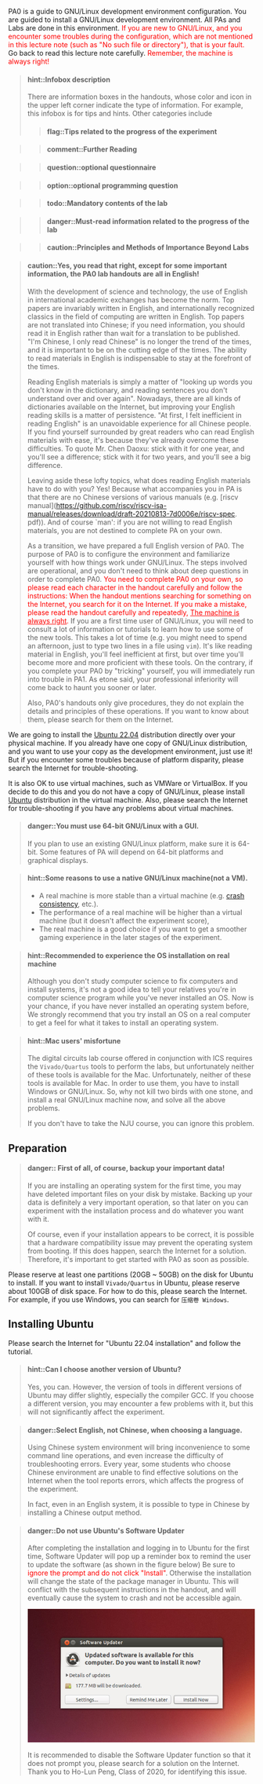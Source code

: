 
PA0 is a guide to GNU/Linux development environment configuration.
You are guided to install a GNU/Linux development environment.
All PAs and Labs are done in this environment.
 <font color=red>If you are new to GNU/Linux, and you encounter some troubles during the configuration,
which are not mentioned in this lecture note (such as "No such file or directory"), that is your fault.</font>
Go back to read this lecture note carefully.
 <font color=red>Remember, the machine is always right!</font>

<!--
> #### hint::信息框说明
> 讲义中会出现一些信息框, 根据其颜色和左上角的图标可以得知信息的类别.
> 例如本信息框就是一些提示相关的内容. 其它类别主要还有
> > #### flag::实验进度相关的提示
>

> > #### comment::扩展阅读
>

> > #### question::选做思考题
>

> > #### option::选做编程题
>

> > #### todo::实验必做内容
>

> > #### danger::实验进度相关的必读信息
>

> > #### caution::重要性超越实验的原则与方法
 -->

> #### hint::Infobox description
> There are information boxes in the handouts, whose color and icon in the upper left corner indicate the type of information.
> For example, this infobox is for tips and hints. Other categories include
> > #### flag::Tips related to the progress of the experiment
>

> > #### comment::Further Reading
>

> > #### question::optional questionnaire
>

> > #### option::optional programming question
>

> > #### todo::Mandatory contents of the lab
>

> > #### danger::Must-read information related to the progress of the lab
>

> > #### caution::Principles and Methods of Importance Beyond Labs


<!-- > #### caution::对, 你没有看错, 除了一些重要的信息之外, PA0的实验讲义都是英文!
> 随着科学技术的发展, 在国际学术交流中使用英语已经成为常态:
> 顶尖的论文无一不使用英文来书写, 在国际上公认的计算机领域经典书籍也是使用英文编著.
> 顶尖的论文没有中文翻译版; 如果需要获取信息, 也应该主动去阅读英文材料, 而不是等翻译版出版.
> "我是中国人, 我只看中文"这类观点已经不符合时代发展的潮流,
> 要站在时代的最前沿, 阅读英文材料的能力是不可或缺的.
>
> 阅读英文材料, 无非就是"不会的单词查字典, 不懂的句子反复读".
> 如今网上有各种词霸可解燃眉之急, 但英文阅读能力的提高贵在坚持.
> "刚开始觉得阅读英文效率低", 是所有中国人都无法避免的经历.
> 如果你发现身边的大神可以很轻松地阅读英文材料, 那是因为他们早就克服了这些困难.
> 引用陈道蓄老师的话: 坚持一年, 你就会发现有不同; 坚持两年, 你就会发现大有不同.
>
> 撇开这些高大上的话题不说, 阅读英文材料和你有什么关系呢?
> 有! 因为在PA中陪伴你的, 就是没有中文版的各种手册(例如[riscv手册][riscv]),
> 当然还有`man`: 如果你不愿意阅读英文材料, 你是注定无法独立完成PA的.
>
> 作为过渡, 我们为大家准备了全英文的PA0.
> PA0的目的是配置实验环境, 同时熟悉GNU/Linux下的工作方式.
> 其中涉及的都是一些操作性的步骤, 你不必为了完成PA0而思考深奥的问题.
> <font color=red>你需要独立完成PA0, 请你认真阅读讲义中的每一个字符, 并按照讲义中的内容进行操作:
> 当讲义提到要在互联网上搜索某个内容时, 你就去互联网上搜索这个内容.
> 如果遇到了错误, 请认真反复阅读讲义内容, <u>机器永远是对的</u>.</font>
> 如果你是第一次使用GNU/Linux, 你还需要查阅大量资料或教程来学习一些新工具的使用方法,
> 这需要花费大量的时间(例如你可能需要花费一个下午的时间, 仅仅是为了使用`vim`在文件中键入两行内容).
> 这就像阅读英文材料一样, 一开始你会觉得效率很低, 但随着时间的推移, 你对这些工具的使用会越来越熟练.
> 相反, 如果你通过"投机取巧"的方式来完成PA0, 你将会马上在PA1中遇到麻烦.
> 正如etone所说, 你在专业上的技不如人, 迟早有一天会找上来.
>
> 另外, PA0的讲义只负责给出操作过程, 并不负责解释这些操作相关的细节和原理.
> 如果你希望了解它们, 请在互联网上搜索相关内容.

[riscv]: https://github.com/riscv/riscv-isa-manual/releases/download/draft-20210813-7d0006e/riscv-spec.pdf -->

> #### caution::Yes, you read that right, except for some important information, the PA0 lab handouts are all in English!
> With the development of science and technology, the use of English in international academic exchanges has become the norm.
> Top papers are invariably written in English, and internationally recognized classics in the field of computing are written in English.
> Top papers are not translated into Chinese; if you need information, you should read it in English rather than wait for a translation to be published.
> "I'm Chinese, I only read Chinese" is no longer the trend of the times, and it is important to be on the cutting edge of the times.
> The ability to read materials in English is indispensable to stay at the forefront of the times.
>
> Reading English materials is simply a matter of "looking up words you don't know in the dictionary, and reading sentences you don't understand over and over again".
> Nowadays, there are all kinds of dictionaries available on the Internet, but improving your English reading skills is a matter of persistence.
> "At first, I felt inefficient in reading English" is an unavoidable experience for all Chinese people.
> If you find yourself surrounded by great readers who can read English materials with ease, it's because they've already overcome these difficulties.
> To quote Mr. Chen Daoxu: stick with it for one year, and you'll see a difference; stick with it for two years, and you'll see a big difference.
>
> Leaving aside these lofty topics, what does reading English materials have to do with you?
> Yes! Because what accompanies you in PA is that there are no Chinese versions of various manuals (e.g. [riscv manual](https://github.com/riscv/riscv-isa-manual/releases/download/draft-20210813-7d0006e/riscv-spec. pdf)).
> And of course `man': if you are not willing to read English materials, you are not destined to complete PA on your own.
>
> As a transition, we have prepared a full English version of PA0.
> The purpose of PA0 is to configure the environment and familiarize yourself with how things work under GNU/Linux.
> The steps involved are operational, and you don't need to think about deep questions in order to complete PA0.
> <font color=red>You need to complete PA0 on your own, so please read each character in the handout carefully and follow the instructions:
> When the handout mentions searching for something on the Internet, you search for it on the Internet.
> If you make a mistake, please read the handout carefully and repeatedly, <u>The machine is always right</u>.</font>
> If you are a first time user of GNU/Linux, you will need to consult a lot of information or tutorials to learn how to use some of the new tools.
> This takes a lot of time (e.g. you might need to spend an afternoon, just to type two lines in a file using `vim`).
> It's like reading material in English, you'll feel inefficient at first, but over time you'll become more and more proficient with these tools.
> On the contrary, if you complete your PA0 by "tricking" yourself, you will immediately run into trouble in PA1.
> As etone said, your professional inferiority will come back to haunt you sooner or later.
>
> Also, PA0's handouts only give procedures, they do not explain the details and principles of these operations.
> If you want to know about them, please search for them on the Internet.

We are going to install the [Ubuntu 22.04][ubuntu] distribution directly over your physical machine.
If you already have one copy of GNU/Linux distribution,
and you want to use your copy as the development environment, just use it!
But if you encounter some troubles because of platform disparity,
please search the Internet for trouble-shooting.

It is also OK to use virtual machines, such as VMWare or VirtualBox.
If you decide to do this and you do not have a copy of GNU/Linux,
please install [Ubuntu][ubuntu] distribution in the virtual machine.
Also, please search the Internet for trouble-shooting if you have any problems about virtual machines.

[ubuntu]: https://ubuntu.com

<!-- > #### danger::必须使用带GUI的64位GNU/Linux
> 如果你打算使用已有的GNU/Linux平台, 请确保它是64位版本.
> PA的某些特性会依赖于64位平台和图形显示.
 -->
> #### danger::You must use 64-bit GNU/Linux with a GUI.
> If you plan to use an existing GNU/Linux platform, make sure it is 64-bit. Some features of PA will depend on 64-bit platforms and graphical displays.


<!-- > #### hint::使用GNU/Linux真机的一些原因
> * 真机的稳定性会比虚拟机相对高一些(比如[crash consistency][crash consistency]之类的).
> * 真机的性能会比虚拟机相对高一些(但不影响实验分数),
>   如果你希望在实验后期获得比较流畅的游戏体验, 真机是一个不错的选择

[crash consistency]: https://en.wikipedia.org/wiki/Data_consistency -->

> #### hint::Some reasons to use a native GNU/Linux machine(not a VM).
> * A real machine is more stable than a virtual machine (e.g. [crash consistency](https://en.wikipedia.org/wiki/Data_consistency), etc.).
> * The performance of a real machine will be higher than a virtual machine (but it doesn't affect the experiment score),
> * The real machine is a good choice if you want to get a smoother gaming experience in the later stages of the experiment.

<!-- > #### hint::建议体验真机的安装
> 虽然学习计算机专业不是为了修电脑装系统,
> 但如果你连系统都没装过, 也确实不太好意思跟亲戚说你是学计算机的.
> 现在机会来了, 如果你以前真的从来没有安装过操作系统,
> 我们强烈建议你装一下真机, 来了解一下安装操作系统都需要经历些什么. -->
> #### hint::Recommended to experience the OS installation on real machine
> Although you don't study computer science to fix computers and install systems, it's not a good idea to tell your relatives you're in computer science program while you've never installed an OS.
> Now is your chance, if you have never installed an operating system before,
> We strongly recommend that you try install an OS on a real computer to get a feel for what it takes to install an operating system.

<!-- > #### hint::Mac用户的不幸
> 与ICS同时开设的数字电路实验课程需要安装`Vivado/Quartus`工具来进行实验,
> 然而非常不幸的是, 这两款工具皆不提供Mac版本.
> 为了使用它们, 你必须安装Windows或者GNU/Linux操作系统.
> 那么, 还不如一石二鸟, 现在装个GNU/Linux真机, 就可以解决上述所有问题了.
>
> 如果你不必修读南京大学的课程, 可以忽略这个问题. -->

> #### hint::Mac users' misfortune
> The digital circuits lab course offered in conjunction with ICS requires the `Vivado/Quartus` tools to perform the labs, but unfortunately neither of these tools is available for the Mac.
> Unfortunately, neither of these tools is available for Mac.
> In order to use them, you have to install Windows or GNU/Linux.
> So, why not kill two birds with one stone, and install a real GNU/Linux machine now, and solve all the above problems.
>
> If you don't have to take the NJU course, you can ignore this problem.

## Preparation

<!-- > #### danger::首先当然是备份重要数据!
> 如果你是第一次安装操作系统, 你可能会因为误操作而删除了磁盘上的重要文件.
> 备份数据无疑是一个非常重要的操作, 这样以后你就可以在安装过程中进行各种尝试,
> 随心所欲地折腾你的机器了.
>
> 当然, 就算你安装系统的操作看上去是正确的, 也有可能因为硬件兼容问题导致操作系统无法启动等后果.
> 如果确实发生了这种情况, 就到互联网上搜索解决方案吧.
> 因此, PA0还是要尽早开始体验. -->

> #### danger:: First of all, of course, backup your important data!
> If you are installing an operating system for the first time, you may have deleted important files on your disk by mistake.
> Backing up your data is definitely a very important operation, so that later on you can experiment with the installation process and do whatever you want with it.
>
> Of course, even if your installation appears to be correct, it is possible that a hardware compatibility issue may prevent the operating system from booting.
> If this does happen, search the Internet for a solution.
> Therefore, it's important to get started with PA0 as soon as possible.

Please reserve at least one partitions (20GB ~ 50GB) on the disk for Ubuntu to install.
If you want to install `Vivado/Quartus` in Ubuntu,
please reserve about 100GB of disk space.
For how to do this, please search the Internet.
For example, if you use Windows, you can search for `压缩卷 Windows`.

## Installing Ubuntu

<!-- Please search the Internet for "Ubuntu 22.04 安装教程" and follow the tutorial. -->
Please search the Internet for "Ubuntu 22.04 installation" and follow the tutorial.

<!-- > #### hint::我可以选择其它Ubuntu的版本吗?
> 可以. 不过不同版本的Ubuntu中的工具版本会稍有差异, 尤其是编译器GCC.
> 如果你选择了其它版本, 可能会遇到因此带来的少量问题, 不过这不会对实验内容产生大幅的影响. -->
> #### hint::Can I choose another version of Ubuntu?
> Yes, you can. However, the version of tools in different versions of Ubuntu may differ slightly, especially the compiler GCC.
> If you choose a different version, you may encounter a few problems with it, but this will not significantly affect the experiment.

<!-- > #### danger::选择语言时选择English, 不要选择中文
> 使用中文的系统环境会给一些命令行操作带来不便, 甚至会增加排查错误的难度.
> 每年都有部分同学因为选择了中文环境, 在工具报错时无法在互联网上搜索到有效的解决方案,
> 从而影响了实验进度.
>
> 事实上, 即使在英文的系统环境中, 也可以通过安装中文输入法来键入中文. -->
> #### danger::Select English, not Chinese, when choosing a language.
> Using Chinese system environment will bring inconvenience to some command line operations, and even increase the difficulty of troubleshooting errors.
> Every year, some students who choose Chinese environment are unable to find effective solutions on the Internet when the tool reports errors, which affects the progress of the experiment.
>
> In fact, even in an English system, it is possible to type in Chinese by installing a Chinese output method.

<!-- > #### danger::不要使用Ubuntu的Software Updater
> 在完成安装并初次登陆Ubuntu时, Software Updater会弹出提示框提醒用户更新软件(如下图所示),
> 请<font color=red>务必忽略该提示框, 不要点击"安装"</font>.
> 否则安装操作将会改变Ubuntu中包管理器的状态,
> 使其与讲义后续指示的操作产生冲突, 最终将导致系统崩溃而无法再次进入Ubuntu.
>
> ![Ubuntu Software Updater](./images/ubuntu-software-updater.png)
>
> 建议关闭Software Updater功能使其不再提示, 具体操作请在互联网中搜索解决方案.
> 感谢2020级彭浩伦同学发现此问题. -->

> #### danger::Do not use Ubuntu's Software Updater
> After completing the installation and logging in to Ubuntu for the first time, Software Updater will pop up a reminder box to remind the user to update the software (as shown in the figure below)
> Be sure to <font color=red>ignore the prompt and do not click "Install"</font>.
> Otherwise the installation will change the state of the package manager in Ubuntu.
> This will conflict with the subsequent instructions in the handout, and will eventually cause the system to crash and not be accessible again.
>
> ![Ubuntu Software Updater](./images/ubuntu-software-updater.png)
>
> It is recommended to disable the Software Updater function so that it does not prompt you, please search for a solution on the Internet.
> Thank you to Ho-Lun Peng, Class of 2020, for identifying this issue.
